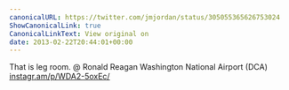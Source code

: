 ```yaml
---
canonicalURL: https://twitter.com/jmjordan/status/305055365626753024
ShowCanonicalLink: true
CanonicalLinkText: View original on
date: 2013-02-22T20:44:01+00:00
---
```

That is leg room. @ Ronald Reagan Washington National Airport (DCA) [instagr.am/p/WDA2-5oxEc/](http://instagr.am/p/WDA2-5oxEc/)